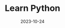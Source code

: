 ---
title: Learn Python
summary: Easily learn Python in 10 minutes!
date: 2023-10-24
type: docs
math: false
tags:
  - Python
---